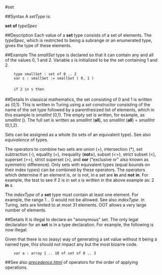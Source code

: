 
#set

##Syntax
A _setType_ is:


**set** **of** _typeSpec_



##Description
Each value of a **set** type consists of a set of elements. The _typeSpec_, which is restricted to being a subrange or an enumerated type, gives the type of these elements.


##Example
The _smallSet_ type is declared so that it can contain any and all of the values 0, 1 and 2. Variable _s_ is initialized to be the set containing 1 and 2.

        type smallSet : set of 0 .. 2
        var s : smallSet := smallSet ( 0, 1 )
        
        if 2 in s then 
##Details
In classical mathematics, the set consisting of 0 and 1 is written as {0,1}. This is written in Turing using a _set constructor_ consisting of the name of the set type followed by a parenthesized list of elements, which in this example is _smallInt_ (0,1). The empty set is written, for example, as _smallInt_ (). The full set is written as _smallInt_ (**all**), so _smallInt_ (**all**) = _smallInt_ (0,1,2).

Sets can be assigned as a whole (to sets of an equivalent type). See also _equivalence_ of types.

The operators to combine two sets are union (+), intersection (*), set subtraction (-), equality (=), inequality (**not=**), subset (<=), strict subset (<), superset (>=), strict superset (>), and **xor** ("exclusive or" also known as symmetric difference). Only sets with equivalent types (equal bounds on their index types) can be combined by these operators. The operators which determine if an element is, or is not, in a set are **in** and **not** **in**. For example, the test to see if 2 is in set _s_ is written in the above example as: 2 **in** _s_.

The _indexType_ of a **set** type must contain at least one element. For example, the range 1 .. 0 would not be allowed. See also _indexType_. In Turing, sets are limited to at most 31 elements. OOT allows a very large number of elements.


##Details
It is illegal to declare an "anonymous" set. The only legal declaration for an **set** is in a type declaration. For example, the following is now illegal:

Given that there is no (easy) way of generating a set value without it being a named type, this should not impact any but the most bizarre code.

        var a : array 1 .. 10 of set of 0 .. 3
##See also
_[precedence.html](precedence)_ of operators for the order of applying [](set) operations.


